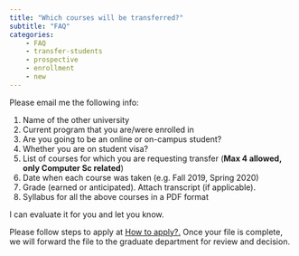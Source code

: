 ```yaml
---
title: "Which courses will be transferred?"
subtitle: "FAQ"
categories:
    - FAQ
    - transfer-students
    - prospective
    - enrollment
    - new
---
```

Please email me the following info:

1. Name of the other university
2. Current program that you are/were enrolled in
3. Are you going to be an online or on-campus student?
4. Whether you are on student visa?
5. List of courses for which you are requesting transfer (**Max 4 allowed, only Computer Sc related**)
6. Date when each course was taken (e.g. Fall 2019, Spring 2020)
7. Grade (earned or anticipated). Attach transcript (if applicable).
8. Syllabus for all the above courses in a PDF format

I can evaluate it for you and let you know.

Please follow steps to apply at <a href="https://www.notion.so/How-to-apply-01407b8c8c8147239cf40264e8850691" target="blank">How to apply?.</a> Once your file is complete, we will forward the file to the graduate department for review and decision.
